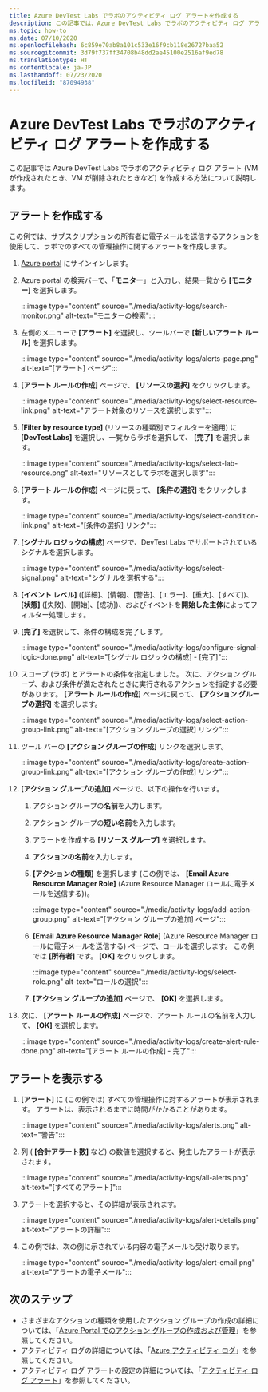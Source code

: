 ```yaml
---
title: Azure DevTest Labs でラボのアクティビティ ログ アラートを作成する
description: この記事では、Azure DevTest Labs でラボのアクティビティ ログ アラートを作成する手順について説明します。
ms.topic: how-to
ms.date: 07/10/2020
ms.openlocfilehash: 6c859e70ab8a101c533e16f9cb118e26727baa52
ms.sourcegitcommit: 3d79f737ff34708b48dd2ae45100e2516af9ed78
ms.translationtype: HT
ms.contentlocale: ja-JP
ms.lasthandoff: 07/23/2020
ms.locfileid: "87094938"
---
```

# <a name="create-activity-log-alerts-for-labs-in-azure-devtest-labs"></a>Azure DevTest Labs でラボのアクティビティ ログ アラートを作成する
この記事では Azure DevTest Labs でラボのアクティビティ ログ アラート (VM が作成されたとき、VM が削除されたときなど) を作成する方法について説明します。

## <a name="create-alerts"></a>アラートを作成する
この例では、サブスクリプションの所有者に電子メールを送信するアクションを使用して、ラボでのすべての管理操作に関するアラートを作成します。 

1. [Azure portal](https://portal.azure.com) にサインインします。
1. Azure portal の検索バーで、「**モニター**」と入力し、結果一覧から **[モニター]** を選択します。 

    :::image type="content" source="./media/activity-logs/search-monitor.png" alt-text="モニターの検索":::        
1. 左側のメニューで **[アラート]** を選択し、ツールバーで **[新しいアラート ルール]** を選択します。 

    :::image type="content" source="./media/activity-logs/alerts-page.png" alt-text="[アラート] ページ":::    
1. **[アラート ルールの作成]** ページで、 **[リソースの選択]** をクリックします。 

    :::image type="content" source="./media/activity-logs/select-resource-link.png" alt-text="アラート対象のリソースを選択します":::        
1. **[Filter by resource type]** \(リソースの種類別でフィルターを適用\) に **[DevTest Labs]** を選択し、一覧からラボを選択して、 **[完了]** を選択します。

    :::image type="content" source="./media/activity-logs/select-lab-resource.png" alt-text="リソースとしてラボを選択します":::
1. **[アラート ルールの作成]** ページに戻って、 **[条件の選択]** をクリックします。 

    :::image type="content" source="./media/activity-logs/select-condition-link.png" alt-text="[条件の選択] リンク":::    
1. **[シグナル ロジックの構成]** ページで、DevTest Labs でサポートされているシグナルを選択します。 

    :::image type="content" source="./media/activity-logs/select-signal.png" alt-text="シグナルを選択する":::
1. **[イベント レベル]** ([詳細]、[情報]、[警告]、[エラー]、[重大]、[すべて])、 **[状態]** ([失敗]、[開始]、[成功])、およびイベントを**開始した主体**によってフィルター処理します。 
1. **[完了]** を選択して、条件の構成を完了します。 

    :::image type="content" source="./media/activity-logs/configure-signal-logic-done.png" alt-text="[シグナル ロジックの構成] - [完了]":::
1. スコープ (ラボ) とアラートの条件を指定しました。 次に、アクション グループ、および条件が満たされたときに実行されるアクションを指定する必要があります。 **[アラート ルールの作成]** ページに戻って、 **[アクション グループの選択]** を選択します。 

    :::image type="content" source="./media/activity-logs/select-action-group-link.png" alt-text="[アクション グループの選択] リンク":::
1. ツール バーの **[アクション グループの作成]** リンクを選択します。 

    :::image type="content" source="./media/activity-logs/create-action-group-link.png" alt-text="[アクション グループの作成] リンク":::
1. **[アクション グループの追加]** ページで、以下の操作を行います。
    1. アクション グループの**名前**を入力します。
    1. アクション グループの**短い名前**を入力します。 
    1. アラートを作成する **[リソース グループ]** を選択します。 
    1. **アクションの名前**を入力します。 
    1. **[アクションの種類]** を選択します (この例では、 **[Email Azure Resource Manager Role]** \(Azure Resource Manager ロールに電子メールを送信する\))。 

        :::image type="content" source="./media/activity-logs/add-action-group.png" alt-text="[アクション グループの追加] ページ":::
    1. **[Email Azure Resource Manager Role]** \(Azure Resource Manager ロールに電子メールを送信する\) ページで、ロールを選択します。 この例では **[所有者]** です。 **[OK]** をクリックします。 

        :::image type="content" source="./media/activity-logs/select-role.png" alt-text="ロールの選択":::            
    1. **[アクション グループの追加]** ページで、 **[OK]** を選択します。 
1. 次に、 **[アラート ルールの作成]** ページで、アラート ルールの名前を入力して、 **[OK]** を選択します。 

    :::image type="content" source="./media/activity-logs/create-alert-rule-done.png" alt-text="[アラート ルールの作成] - 完了":::

## <a name="view-alerts"></a>アラートを表示する 
1. **[アラート]** に (この例では) すべての管理操作に対するアラートが表示されます。 アラートは、表示されるまでに時間がかかることがあります。 

    :::image type="content" source="./media/activity-logs/alerts.png" alt-text="警告":::
1. 列 ( **[合計アラート数]** など) の数値を選択すると、発生したアラートが表示されます。 

    :::image type="content" source="./media/activity-logs/all-alerts.png" alt-text="[すべてのアラート]":::
1. アラートを選択すると、その詳細が表示されます。 

    :::image type="content" source="./media/activity-logs/alert-details.png" alt-text="アラートの詳細":::
1. この例では、次の例に示されている内容の電子メールも受け取ります。 

    :::image type="content" source="./media/activity-logs/alert-email.png" alt-text="アラートの電子メール":::

## <a name="next-steps"></a>次のステップ
- さまざまなアクションの種類を使用したアクション グループの作成の詳細については、「[Azure Portal でのアクション グループの作成および管理](../azure-monitor/platform/action-groups.md)」を参照してください。
- アクティビティ ログの詳細については、「[Azure アクティビティ ログ](../azure-monitor/platform/activity-log.md)」を参照してください。
- アクティビティ ログ アラートの設定の詳細については、「[アクティビティ ログ アラート](../azure-monitor/platform/activity-log-alerts.md)」を参照してください。

